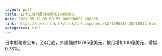```yaml
---
layout: post
title: 日本上月外匯儲備增加100億美元
date: 2021-05-12 09:00:55.000000000 +08:00
link: https://news.rthk.hk/rthk/ch/component/k2/1590435-20210512.htm
categories: rthk
---
```


日本財務省公布，至4月底，外匯儲備13785億美元，按月增加100億美元，增幅0.73%。
